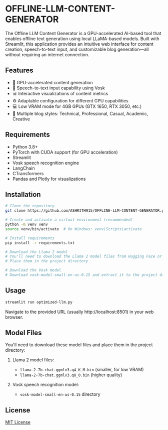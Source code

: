 # OFFLINE-LLM-CONTENT-GENERATOR
The Offline LLM Content Generator is a GPU-accelerated AI-based tool that enables offline text generation using local LLaMA-based models. Built with Streamlit, this application provides an intuitive web interface for content creation, speech-to-text input, and customizable blog generation—all without requiring an internet connection.

## Features

- 🚀 GPU-accelerated content generation
- 🎤 Speech-to-text input capability using Vosk
- 📊 Interactive visualizations of content metrics
- ⚙️ Adaptable configuration for different GPU capabilities
- 💻 Low VRAM mode for 4GB GPUs (GTX 1650, RTX 3050, etc.)
- 📝 Multiple blog styles: Technical, Professional, Casual, Academic, Creative

## Requirements

- Python 3.8+
- PyTorch with CUDA support (for GPU acceleration)
- Streamlit
- Vosk speech recognition engine
- LangChain
- CTransformers
- Pandas and Plotly for visualizations

## Installation

```bash
# Clone the repository
git clone https://github.com/ASHRITH915/OFFLINE-LLM-CONTENT-GENERATOR.git

# Create and activate a virtual environment (recommended)
python -m venv venv
source venv/bin/activate  # On Windows: venv\Scripts\activate

# Install requirements
pip install -r requirements.txt

# Download the Llama 2 model
# You'll need to download the Llama 2 model files from Hugging Face or other sources
# Place them in the project directory

# Download the Vosk model
# Download vosk-model-small-en-us-0.15 and extract it to the project directory
```

## Usage

```bash
streamlit run optimized-llm.py
```

Navigate to the provided URL (usually http://localhost:8501) in your web browser.

## Model Files

You'll need to download these model files and place them in the project directory:

1. Llama 2 model files:
   - `llama-2-7b-chat.ggmlv3.q4_K_M.bin` (smaller, for low VRAM)
   - `llama-2-7b-chat.ggmlv3.q8_0.bin` (higher quality)

2. Vosk speech recognition model:
   - `vosk-model-small-en-us-0.15` directory

## License

[MIT License](LICENSE)
